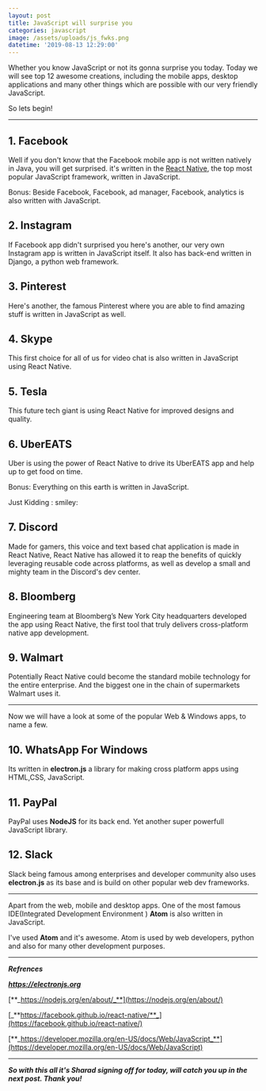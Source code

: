 ```yaml
---
layout: post
title: JavaScript will surprise you
categories: javascript
image: /assets/uploads/js_fwks.png
datetime: '2019-08-13 12:29:00'
---
```

Whether you know JavaScript or not its gonna surprise you today. Today we will see top 12 awesome creations, including the mobile apps, desktop applications and many other things which are possible with our very friendly JavaScript.

So lets begin!

- - -

## **1. Facebook**

Well if you don't know that the Facebook mobile app is not written natively in Java, you will get surprised. it's written in the [React Native](https://facebook.github.io/react-native/), the top most popular JavaScript framework, written in JavaScript.

Bonus: Beside Facebook, Facebook, ad manager, Facebook, analytics is also written with JavaScript.

## **2. Instagram**

If Facebook app didn't surprised you here's another, our very own Instagram app is written in JavaScript itself. It also has back-end written in Django, a python web framework.

## **3. Pinterest**

Here's another, the famous Pinterest where you are able to find amazing stuff is written in JavaScript as well.

## **4. Skype**

This first choice for all of us for video chat is also written in JavaScript using React Native.

## **5. Tesla**

This future tech giant is using React Native for improved designs and quality.

## **6. UberEATS**

Uber is using the power of React Native to drive its UberEATS app and help up to get food on time.

Bonus: Everything on this earth is written in JavaScript.

Just Kidding : smiley:

## 7. Discord

Made for gamers, this voice and text based chat application is made in React Native, React Native has allowed it to reap the benefits of quickly leveraging reusable code across platforms, as well as develop a small and mighty team in the Discord's dev center.

## 8. Bloomberg

Engineering team at Bloomberg’s New York City headquarters developed the app using React Native, the first tool that truly delivers cross-platform native app development.

## 9. Walmart

Potentially React Native could become the standard mobile technology for the entire enterprise. And the biggest one in the chain of supermarkets Walmart uses it.

- - -

Now we will have a look at some of the popular Web & Windows apps, to name a few.

## 10. WhatsApp For Windows

Its written in **electron.js** a library for  making cross platform apps using HTML,CSS, JavaScript.

## 11. PayPal

PayPal uses **NodeJS** for its back end. Yet another super powerfull JavaScript library.

## 12. Slack

Slack being famous among enterprises and developer community also uses **electron.js**  as its base and is build on other popular web dev frameworks.

- - -

Apart from the web, mobile and desktop apps. One of the most famous IDE(Integrated Development Environment ) **Atom** is also written in JavaScript.

I've used **Atom**  and it's awesome. Atom is used by web developers, python and also for many other development purposes.

- - -

**_Refrences_**

[**_https://electronjs.org_**](https://electronjs.org/)

[**_https://nodejs.org/en/about/_**](https://nodejs.org/en/about/)

[_**https://facebook.github.io/react-native/**_](https://facebook.github.io/react-native/)

[**_https://developer.mozilla.org/en-US/docs/Web/JavaScript_**](https://developer.mozilla.org/en-US/docs/Web/JavaScript)

- - -

**_So with this all it's Sharad signing off for today, will catch you up in the next post.
Thank you!_**
